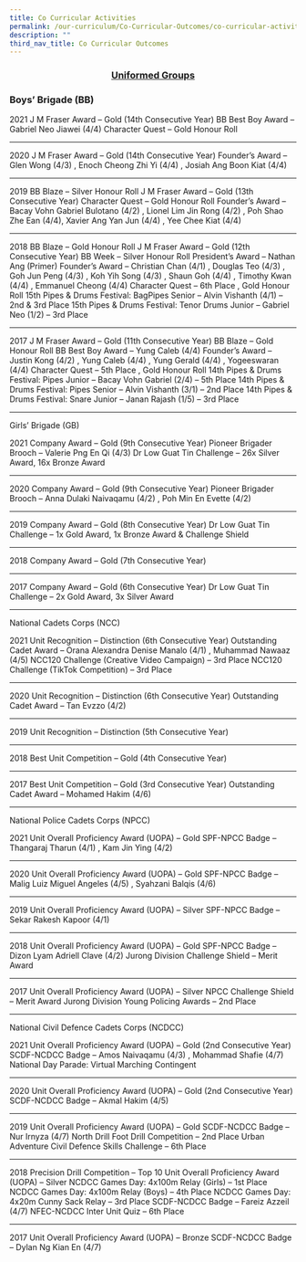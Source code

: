 ```yaml
---
title: Co Curricular Activities
permalink: /our-curriculum/Co-Curricular-Outcomes/co-curricular-activities
description: ""
third_nav_title: Co Curricular Outcomes
---
```

<center><u><h3>Uniformed Groups</h3></u></center>

<h3>Boys’ Brigade (BB)</h3>

2021
J M Fraser Award – Gold (14th Consecutive Year) 
BB Best Boy Award – Gabriel Neo Jiawei (4/4)
Character Quest – Gold Honour Roll
______________________________________________________________________________________

2020
J M Fraser Award – Gold (14th Consecutive Year) 
Founder’s Award – Glen Wong (4/3) , Enoch Cheong Zhi Yi (4/4) , Josiah Ang Boon Kiat (4/4)
______________________________________________________________________________________

2019
BB Blaze – Silver Honour Roll 
J M Fraser Award – Gold (13th Consecutive Year)
Character Quest – Gold Honour Roll
Founder’s Award – Bacay Vohn Gabriel Bulotano (4/2) , Lionel Lim Jin Rong (4/2) ,
                                 Poh Shao Zhe Ean (4/4), Xavier Ang Yan Jun (4/4) , Yee Chee Kiat (4/4)
______________________________________________________________________________________

2018
BB Blaze – Gold Honour Roll
J M Fraser Award – Gold (12th Consecutive Year)
BB Week – Silver Honour Roll
President’s Award – Nathan Ang (Primer)
Founder’s Award – Christian Chan (4/1) , Douglas Teo (4/3) , Goh Jun Peng (4/3) , Koh Yih Song (4/3) ,                                       Shaun Goh (4/4) , Timothy Kwan (4/4) , Emmanuel Cheong (4/4)
Character Quest – 6th Place , Gold Honour Roll
15th Pipes & Drums Festival: BagPipes Senior – Alvin Vishanth (4/1) – 2nd & 3rd Place
15th Pipes & Drums Festival: Tenor Drums Junior – Gabriel Neo (1/2) – 3rd Place
______________________________________________________________________________________

2017
J M Fraser Award – Gold (11th Consecutive Year)
BB Blaze – Gold Honour Roll
BB Best Boy Award – Yung Caleb (4/4)
Founder’s Award – Justin Kong (4/2) , Yung Caleb (4/4) , Yung Gerald (4/4) , Yogeeswaran (4/4)
Character Quest – 5th Place , Gold Honour Roll
14th Pipes & Drums Festival: Pipes Junior – Bacay Vohn Gabriel (2/4) – 5th Place
14th Pipes & Drums Festival: Pipes Senior – Alvin Vishanth (3/1) – 2nd Place
14th Pipes & Drums Festival: Snare Junior – Janan Rajash (1/5) – 3rd Place
______________________________________________________________________________________
Girls’ Brigade (GB)

2021
Company Award – Gold (9th Consecutive Year)
Pioneer Brigader Brooch – Valerie Png En Qi (4/3)
Dr Low Guat Tin Challenge – 26x Silver Award, 16x Bronze Award
______________________________________________________________________________________

2020
Company Award – Gold (9th Consecutive Year)
Pioneer Brigader Brooch – Anna Dulaki Naivaqamu (4/2) , Poh Min En Evette (4/2)
______________________________________________________________________________________

2019
Company Award – Gold (8th Consecutive Year)
Dr Low Guat Tin Challenge – 1x Gold Award, 1x Bronze Award & Challenge Shield
______________________________________________________________________________________

2018
Company Award – Gold (7th Consecutive Year)
______________________________________________________________________________________

2017
Company Award – Gold (6th Consecutive Year)
Dr Low Guat Tin Challenge – 2x Gold Award, 3x Silver Award
______________________________________________________________________________________
National Cadets Corps (NCC)

2021
Unit Recognition – Distinction (6th Consecutive Year)
Outstanding Cadet Award – Orana Alexandra Denise Manalo (4/1) , Muhammad Nawaaz (4/5)
NCC120 Challenge (Creative Video Campaign) – 3rd Place
NCC120 Challenge (TikTok Competition) – 3rd Place
______________________________________________________________________________________

2020
Unit Recognition – Distinction (6th Consecutive Year)
Outstanding Cadet Award – Tan Evzzo (4/2)
______________________________________________________________________________________

2019
Unit Recognition – Distinction (5th Consecutive Year)
______________________________________________________________________________________

2018
Best Unit Competition – Gold (4th Consecutive Year)
______________________________________________________________________________________

2017
Best Unit Competition – Gold (3rd Consecutive Year)
Outstanding Cadet Award – Mohamed Hakim (4/6)
______________________________________________________________________________________
National Police Cadets Corps (NPCC)

2021
Unit Overall Proficiency Award (UOPA) – Gold
SPF-NPCC Badge –Thangaraj Tharun (4/1) , Kam Jin Ying (4/2)
______________________________________________________________________________________

2020
Unit Overall Proficiency Award (UOPA) – Gold
SPF-NPCC Badge – Malig Luiz Miguel Angeles (4/5) , Syahzani Balqis (4/6)
______________________________________________________________________________________

2019
Unit Overall Proficiency Award (UOPA) – Silver
SPF-NPCC Badge – Sekar Rakesh Kapoor (4/1)
______________________________________________________________________________________

2018
Unit Overall Proficiency Award (UOPA) – Gold
SPF-NPCC Badge – Dizon Lyam Adriell Clave (4/2)
Jurong Division Challenge Shield – Merit Award
______________________________________________________________________________________

2017
Unit Overall Proficiency Award (UOPA) – Silver
NPCC Challenge Shield – Merit Award
Jurong Division Young Policing Awards – 2nd Place
______________________________________________________________________________________
National Civil Defence Cadets Corps (NCDCC)

2021
Unit Overall Proficiency Award (UOPA) – Gold (2nd Consecutive Year)
SCDF-NCDCC Badge – Amos Naivaqamu (4/3) , Mohammad Shafie (4/7)
National Day Parade: Virtual Marching Contingent 
______________________________________________________________________________________
2020
Unit Overall Proficiency Award (UOPA) – Gold (2nd Consecutive Year)
SCDF-NCDCC Badge – Akmal Hakim (4/5)
______________________________________________________________________________________

2019
Unit Overall Proficiency Award (UOPA) – Gold
SCDF-NCDCC Badge – Nur Irnyza (4/7)
North Drill Foot Drill Competition – 2nd Place
Urban Adventure Civil Defence Skills Challenge – 6th Place
______________________________________________________________________________________

2018
Precision Drill Competition – Top 10
Unit Overall Proficiency Award (UOPA) – Silver
NCDCC Games Day: 4x100m Relay (Girls) – 1st Place
NCDCC Games Day: 4x100m Relay (Boys) – 4th Place
NCDCC Games Day: 4x20m Cunny Sack Relay – 3rd Place
SCDF-NCDCC Badge – Fareiz Azzeil (4/7)
NFEC-NCDCC Inter Unit Quiz – 6th Place
______________________________________________________________________________________

2017
Unit Overall Proficiency Award (UOPA) – Bronze 
SCDF-NCDCC Badge – Dylan Ng Kian En (4/7)